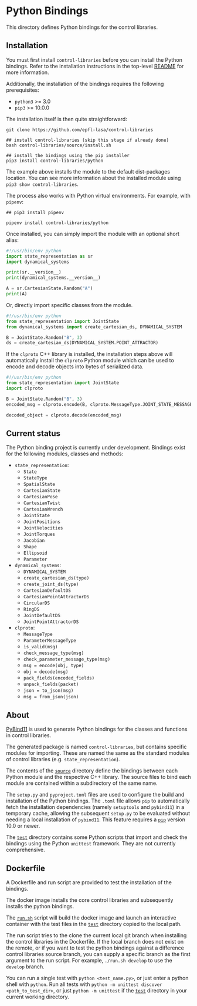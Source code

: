 # Python Bindings

This directory defines Python bindings for the control libraries.

## Installation

You must first install `control-libraries` before you can install the Python bindings.
Refer to the installation instructions in the top-level [README](../README.md) for more information.

Additionally, the installation of the bindings requires the following prerequisites:
- `python3` >= 3.0
- `pip3` >= 10.0.0

The installation itself is then quite straightforward:
```shell script
git clone https://github.com/epfl-lasa/control-libraries

## install control-libraries (skip this stage if already done)
bash control-libraries/source/install.sh

## install the bindings using the pip installer
pip3 install control-libraries/python
```

The example above installs the module to the default dist-packages location.
You can see more information about the installed module using `pip3 show control-libraries`.

The process also works with Python virtual environments. For example, with `pipenv`:
```shell script
## pip3 install pipenv

pipenv install control-libraries/python
```

Once installed, you can simply import the module with an optional short alias:
```python
#!/usr/bin/env python
import state_representation as sr
import dynamical_systems

print(sr.__version__)
print(dynamical_systems.__version__)

A = sr.CartesianState.Random("A")
print(A)
```

Or, directly import specific classes from the module.
```python
#!/usr/bin/env python
from state_representation import JointState
from dynamical_systems import create_cartesian_ds, DYNAMICAL_SYSTEM

B = JointState.Random("B", 3)
ds = create_cartesian_ds(DYNAMICAL_SYSTEM.POINT_ATTRACTOR)
```

If the `clproto` C++ library is installed, the installation steps above will automatically install the `clproto`
Python module which can be used to encode and decode objects into bytes of serialized data.
```python
#!/usr/bin/env python
from state_representation import JointState
import clproto

B = JointState.Random("B", 3)
encoded_msg = clproto.encode(B, clproto.MessageType.JOINT_STATE_MESSAGE)

decoded_object = clproto.decode(encoded_msg)
```

## Current status

The Python binding project is currently under development.
Bindings exist for the following modules, classes and methods:

- `state_representation`:
  - `State`
  - `StateType`
  - `SpatialState`
  - `CartesianState`
  - `CartesianPose`
  - `CartesianTwist`
  - `CartesianWrench`
  - `JointState`
  - `JointPositions`
  - `JointVelocities`
  - `JointTorques`
  - `Jacobian`
  - `Shape`
  - `Ellipsoid`
  - `Parameter`
- `dynamical_systems`:
  - `DYNAMICAL_SYSTEM`
  - `create_cartesian_ds(type)`
  - `create_joint_ds(type)`
  - `CartesianDefaultDS`
  - `CartesianPointAttractorDS`
  - `CircularDS`
  - `RingDS`
  - `JointDefaultDS`
  - `JointPointAttractorDS`
- `clproto`:
  - `MessageType`
  - `ParameterMessageType`
  - `is_valid(msg)`
  - `check_message_type(msg)`
  - `check_parameter_message_type(msg)`
  - `msg = encode(obj, type)`
  - `obj = decode(msg)`
  - `pack_fields(encoded_fields)`
  - `unpack_fields(packet)`
  - `json = to_json(msg)`
  - `msg = from_json(json)`

## About

[PyBind11](https://PyBind11.readthedocs.io/en/stable/index.html) is used to generate
Python bindings for the classes and functions in control libraries.

The generated package is named `control-libraries`, but contains specific modules for importing. 
These are named the same as the standard modules of control libraries (e.g. `state_representation`).

The contents of the [`source`](./source) directory define the bindings between
each Python module and the respective C++ library. The source files to bind each module are
contained within a subdirectory of the same name.

The `setup.py` and `pyproject.toml` files are used to configure the build and installation
of the Python bindings. The `.toml` file allows `pip` to automatically fetch the 
installation dependencies (namely `setuptools` and `pybind11`) in a temporary cache,
allowing the subsequent `setup.py` to be evaluated without needing a local installation of `pybind11`.
This feature requires a [`pip`](https://pypi.org/project/pip/) version 10.0 or newer.

The [`test`](./test) directory contains some Python scripts that import and check the bindings
using the Python `unittest` framework. They are not currently comprehensive.

## Dockerfile

A Dockerfile and run script are provided to test the installation of the bindings.

The docker image installs the core control libraries and subsequently installs the python bindings.

The [`run.sh`](./run.sh) script will build the docker image and launch an interactive container
with the test files in the [`test`](./test) directory copied to the local path.

The run script tries to the clone the current local git branch when installing the control libraries
in the Dockerfile. If the local branch does not exist on the remote, or if you want to test the 
python bindings against a difference control libraries source branch, you can supply a specific
branch as the first argument to the run script. For example, `./run.sh develop` to use the `develop` branch.

You can run a single test with `python <test_name.py>`, or just enter a python shell with `python`.
Run all tests with `python -m unittest discover <path_to_test_dir>`, or just `python -m unittest` if
the [`test`](./test) directory in your current working directory.
